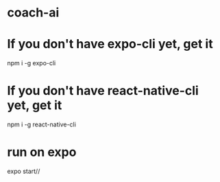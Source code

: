 # coach-ai

# If you don't have expo-cli yet, get it
npm i -g expo-cli
# If you don't have react-native-cli yet, get it
npm i -g react-native-cli
# run on expo
expo start//